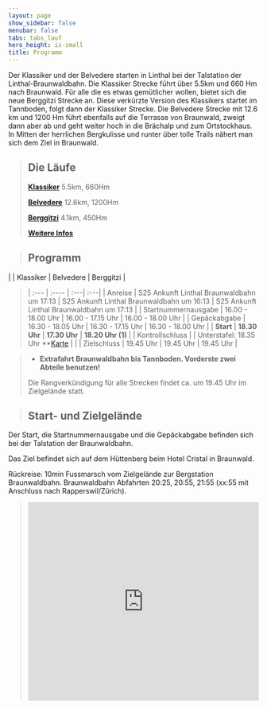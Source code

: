 ```yaml
---
layout: page
show_sidebar: false
menubar: false
tabs: tabs_lauf
hero_height: is-small
title: Programm
---
```


Der Klassiker und der Belvedere starten in Linthal bei der Talstation der Linthal-Braunwaldbahn. Die Klassiker Strecke führt über 5.5km und 660 Hm nach Braunwald. Für alle die es etwas gemütlicher wollen, bietet sich die neue Berggitzi Strecke an. Diese verkürzte Version des Klassikers startet im Tannboden, folgt dann der Klassiker Strecke. Die Belvedere Strecke mit 12.6 km und 1200 Hm führt ebenfalls auf die Terrasse von Braunwald, zweigt dann aber ab und geht weiter hoch in die Brächalp und zum Ortstockhaus. In Mitten der herrlichen Bergkulisse und runter über tolle Trails nähert man sich dem Ziel in Braunwald.

> ## Die Läufe
>**[Klassiker](/der_klassiker)**
>5.5km, 660Hm
>
>**[Belvedere](/belvedere)**
>12.6km, 1200Hm
>
>**[Berggitzi](/berggitzi)**
>4.1km, 450Hm
>
>**[Weitere Infos](/weitere_infos)**

> ## Programm
|     	 | Klassiker | Belvedere | Berggitzi |
> | :---        	 |    :----  |       :---| :---|
> | Anreise | S25 Ankunft Linthal Braunwaldbahn um 17:13 | S25 Ankunft Linthal Braunwaldbahn um 16:13 | S25 Ankunft Linthal Braunwaldbahn um 17:13 |
> | Startnummernausgabe 	 		 | 16.00 - 18.00 Uhr	 	 | 16.00 - 17.15 Uhr	     | 16.00 - 18.00 Uhr	     |
> | Gepäckabgabe | 16.30 - 18.05 Uhr      | 16.30 - 17.15 Uhr      | 16.30 - 18.00 Uhr	     |
> | **Start**          | **18.30 Uhr**      | **17.30 Uhr**      | **18.20 Uhr (1)** |
> | Kontrollschluss |  | Unterstafel: 18.35 Uhr **[Karte](/belvedere) |  |
> | Zielschluss | 19.45 Uhr | 19.45 Uhr | 19.45 Uhr |
> 


>- **Extrafahrt Braunwaldbahn bis Tannboden. Vorderste zwei Abteile benutzen!**
>
>Die Rangverkündigung für alle Strecken findet ca. um 19.45 Uhr im Zielgelände statt.

> ## Start- und Zielgelände

Der Start, die Startnummernausgabe und die Gepäckabgabe befinden sich bei der Talstation der Braunwaldbahn.

Das Ziel befindet sich auf dem Hüttenberg beim Hotel Cristal in Braunwald.

Rückreise: 10min Fussmarsch vom Zielgelände zur Bergstation Braunwaldbahn. Braunwaldbahn Abfahrten 20:25, 20:55, 21:55 (xx:55 mit Anschluss nach Rapperswil/Zürich).

><div class="hero-body" style="margin:0 !important; padding: 0 !important;">
><iframe src='https://map.geo.admin.ch/embed.html?lang=de&topic=ech&bgLayer=ch.swisstopo.pixelkarte-farbe&layers=ch.swisstopo.zeitreihen,ch.bfs.gebaeude_wohnungs_register,ch.bav.haltestellen-oev,ch.swisstopo.swisstlm3d-wanderwege,KML%7C%7Chttps:%2F%2Fpublic.geo.admin.ch%2FIoZL194gTJifnsQOmcdBdg&layers_visibility=false,false,false,false,true&layers_timestamp=18641231,,,,&layers_opacity=1,1,1,0.8,1&E=2718616.92&N=1199874.20&zoom=6' height='400' frameborder='0' style='width: 100% !important; border:0;'></iframe>
></div>

